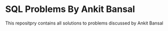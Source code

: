 # SQL Problems By Ankit Bansal

This repositpry contains all solutions to problems discussed by Ankit Bansal
